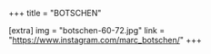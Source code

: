 +++
title = "BOTSCHEN"

[extra]
img = "botschen-60-72.jpg"
link = "https://www.instagram.com/marc_botschen/"
+++